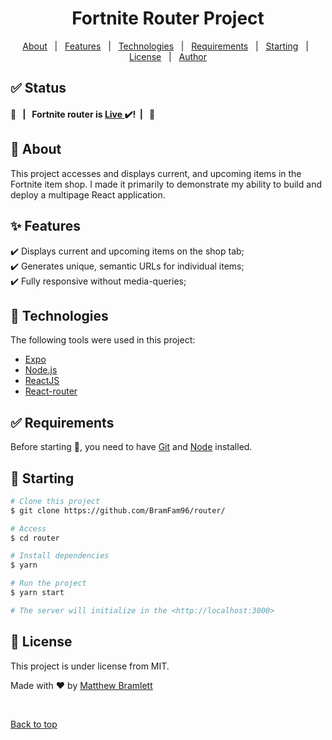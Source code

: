 <h1 align="center">Fortnite Router Project</h1>





<p align="center">
  <a href="#dart-about">About</a> &#xa0; | &#xa0; 
  <a href="#sparkles-features">Features</a> &#xa0; | &#xa0;
  <a href="#rocket-technologies">Technologies</a> &#xa0; | &#xa0;
  <a href="#white_check_mark-requirements">Requirements</a> &#xa0; | &#xa0;
  <a href="#checkered_flag-starting">Starting</a> &#xa0; | &#xa0;
  <a href="#memo-license">License</a> &#xa0; | &#xa0;
  <a href="https://github.com/BramFam96/" target="_blank">Author</a>
</p>


## :white_check_mark: Status

<h4 > 
	🚀 &#xa0; | &#xa0; Fortnite router is <a href="https://fortnite-router-p7q2j.ondigitalocean.app/">Live </a>✔️!&#xa0; | &#xa0; 🚀
</h4>

## :dart: About

This project accesses and displays current, and upcoming items in the Fortnite item shop. I made it primarily to demonstrate my ability to build and deploy a multipage React application.

## :sparkles: Features

:heavy_check_mark: Displays current and upcoming items on the shop tab;\
:heavy_check_mark: Generates unique, semantic URLs for individual items;\
:heavy_check_mark: Fully responsive without media-queries;

## :rocket: Technologies

The following tools were used in this project:

- [Expo](https://expo.io/)
- [Node.js](https://nodejs.org/en/)
- [ReactJS](https://pt-br.reactjs.org/)
- [React-router](https://reactrouter.com/)

## :white_check_mark: Requirements

Before starting :checkered_flag:, you need to have [Git](https://git-scm.com) and [Node](https://nodejs.org/en/) installed.

## :checkered_flag: Starting

```bash
# Clone this project
$ git clone https://github.com/BramFam96/router/

# Access
$ cd router

# Install dependencies
$ yarn

# Run the project
$ yarn start

# The server will initialize in the <http://localhost:3000>
```

## :memo: License

This project is under license from MIT.

Made with :heart: by <a href="https://github.com/BramFam96" target="_blank">Matthew Bramlett</a>

&#xa0;

<a href="#top">Back to top</a>
